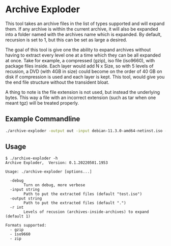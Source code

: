 # Archive Exploder

This tool takes an archive files in the list of types supported and will expand
them.  If any archive is within the current archive, it will also be expanded
into a folder named with the archives name which is expanded.  By default,
recursion is set to 1, but this can be set as large a desired.

The goal of this tool is give one the ability to expand archives without having
to extract every level one at a time which they can be all expanded at once.
Take for example, a compressed (gzip), iso file (iso9660), with package files
inside.  Each layer would add N x Size, so with 5 levels of recusion, a DVD
(with 4GB in size) could become on the order of 40 GB on disk if compression is
used and each layer is kept.  This tool, would give you the end file structure
without the transident bloat.

A thing to note is the file extension is not used, but instead the underlying
bytes.  This way a file with an incorrect extension (such as tar when one meant
tgz) will be treated properly.

## Example Commandline
```bash
./archive-exploder -output out -input debian-11.3.0-amd64-netinst.iso -r 3
```

## Usage
```
$ ./archive-exploder -h
Archive Exploder,  Version: 0.1.20220501.1953

Usage: ./archive-exploder [options...]

  -debug
        Turn on debug, more verbose
  -input string
        Path to put the extracted files (default "test.iso")
  -output string
        Path to put the extracted files (default ".")
  -r int
        Levels of recusion (archives-inside-archives) to expand (default 1)

Formats supported:
  - gzip
  - iso9660
  - zip
```
